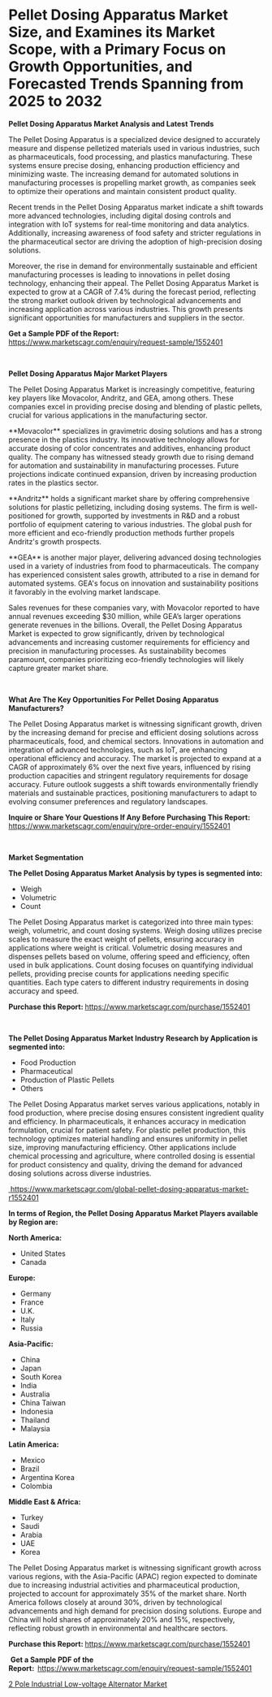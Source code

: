 <p><h1>Pellet Dosing Apparatus Market Size, and Examines its Market Scope, with a Primary Focus on Growth Opportunities, and Forecasted Trends Spanning from 2025 to 2032</h1></p><p><strong>Pellet Dosing Apparatus Market Analysis and Latest Trends</strong></p>
<p><p>The Pellet Dosing Apparatus is a specialized device designed to accurately measure and dispense pelletized materials used in various industries, such as pharmaceuticals, food processing, and plastics manufacturing. These systems ensure precise dosing, enhancing production efficiency and minimizing waste. The increasing demand for automated solutions in manufacturing processes is propelling market growth, as companies seek to optimize their operations and maintain consistent product quality.</p><p>Recent trends in the Pellet Dosing Apparatus market indicate a shift towards more advanced technologies, including digital dosing controls and integration with IoT systems for real-time monitoring and data analytics. Additionally, increasing awareness of food safety and stricter regulations in the pharmaceutical sector are driving the adoption of high-precision dosing solutions. </p><p>Moreover, the rise in demand for environmentally sustainable and efficient manufacturing processes is leading to innovations in pellet dosing technology, enhancing their appeal. The Pellet Dosing Apparatus Market is expected to grow at a CAGR of 7.4% during the forecast period, reflecting the strong market outlook driven by technological advancements and increasing application across various industries. This growth presents significant opportunities for manufacturers and suppliers in the sector.</p></p>
<p><strong>Get a Sample PDF of the Report:&nbsp;</strong> <a href="https://www.marketscagr.com/enquiry/request-sample/1552401?utm_campaign=3550&utm_medium=2&utm_source=Github&utm_content=ia&utm_term=11042025&utm_id=pellet-dosing-apparatus">https://www.marketscagr.com/enquiry/request-sample/1552401</a></p>
<p>&nbsp;</p>
<p><strong>Pellet Dosing Apparatus Major Market Players</strong></p>
<p><p>The Pellet Dosing Apparatus Market is increasingly competitive, featuring key players like Movacolor, Andritz, and GEA, among others. These companies excel in providing precise dosing and blending of plastic pellets, crucial for various applications in the manufacturing sector.</p><p>**Movacolor** specializes in gravimetric dosing solutions and has a strong presence in the plastics industry. Its innovative technology allows for accurate dosing of color concentrates and additives, enhancing product quality. The company has witnessed steady growth due to rising demand for automation and sustainability in manufacturing processes. Future projections indicate continued expansion, driven by increasing production rates in the plastics sector.</p><p>**Andritz** holds a significant market share by offering comprehensive solutions for plastic pelletizing, including dosing systems. The firm is well-positioned for growth, supported by investments in R&D and a robust portfolio of equipment catering to various industries. The global push for more efficient and eco-friendly production methods further propels Andritz's growth prospects.</p><p>**GEA** is another major player, delivering advanced dosing technologies used in a variety of industries from food to pharmaceuticals. The company has experienced consistent sales growth, attributed to a rise in demand for automated systems. GEA's focus on innovation and sustainability positions it favorably in the evolving market landscape.</p><p>Sales revenues for these companies vary, with Movacolor reported to have annual revenues exceeding $30 million, while GEA’s larger operations generate revenues in the billions. Overall, the Pellet Dosing Apparatus Market is expected to grow significantly, driven by technological advancements and increasing customer requirements for efficiency and precision in manufacturing processes. As sustainability becomes paramount, companies prioritizing eco-friendly technologies will likely capture greater market share.</p></p>
<p>&nbsp;</p>
<p><strong>What Are The Key Opportunities For Pellet Dosing Apparatus Manufacturers?</strong></p>
<p><p>The Pellet Dosing Apparatus market is witnessing significant growth, driven by the increasing demand for precise and efficient dosing solutions across pharmaceuticals, food, and chemical sectors. Innovations in automation and integration of advanced technologies, such as IoT, are enhancing operational efficiency and accuracy. The market is projected to expand at a CAGR of approximately 6% over the next five years, influenced by rising production capacities and stringent regulatory requirements for dosage accuracy. Future outlook suggests a shift towards environmentally friendly materials and sustainable practices, positioning manufacturers to adapt to evolving consumer preferences and regulatory landscapes.</p></p>
<p><strong>Inquire or Share Your Questions If Any Before Purchasing This Report:</strong> <a href="https://www.marketscagr.com/enquiry/pre-order-enquiry/1552401?utm_campaign=3550&utm_medium=2&utm_source=Github&utm_content=ia&utm_term=11042025&utm_id=pellet-dosing-apparatus">https://www.marketscagr.com/enquiry/pre-order-enquiry/1552401</a></p>
<p>&nbsp;</p>
<p><strong>Market Segmentation</strong></p>
<p><strong>The Pellet Dosing Apparatus Market Analysis by types is segmented into:</strong></p>
<p><ul><li>Weigh</li><li>Volumetric</li><li>Count</li></ul></p>
<p><p>The Pellet Dosing Apparatus market is categorized into three main types: weigh, volumetric, and count dosing systems. Weigh dosing utilizes precise scales to measure the exact weight of pellets, ensuring accuracy in applications where weight is critical. Volumetric dosing measures and dispenses pellets based on volume, offering speed and efficiency, often used in bulk applications. Count dosing focuses on quantifying individual pellets, providing precise counts for applications needing specific quantities. Each type caters to different industry requirements in dosing accuracy and speed.</p></p>
<p><strong>Purchase this Report:&nbsp;</strong><a href="https://www.marketscagr.com/purchase/1552401?utm_campaign=3550&utm_medium=2&utm_source=Github&utm_content=ia&utm_term=11042025&utm_id=pellet-dosing-apparatus">https://www.marketscagr.com/purchase/1552401</a></p>
<p>&nbsp;</p>
<p><strong>The Pellet Dosing Apparatus Market Industry Research by Application is segmented into:</strong></p>
<p><ul><li>Food Production</li><li>Pharmaceutical</li><li>Production of Plastic Pellets</li><li>Others</li></ul></p>
<p><p>The Pellet Dosing Apparatus market serves various applications, notably in food production, where precise dosing ensures consistent ingredient quality and efficiency. In pharmaceuticals, it enhances accuracy in medication formulation, crucial for patient safety. For plastic pellet production, this technology optimizes material handling and ensures uniformity in pellet size, improving manufacturing efficiency. Other applications include chemical processing and agriculture, where controlled dosing is essential for product consistency and quality, driving the demand for advanced dosing solutions across diverse industries.</p></p>
<p><a href="https://www.marketscagr.com/global-pellet-dosing-apparatus-market-r1552401?utm_campaign=3550&utm_medium=2&utm_source=Github&utm_content=ia&utm_term=11042025&utm_id=pellet-dosing-apparatus">&nbsp;https://www.marketscagr.com/global-pellet-dosing-apparatus-market-r1552401</a></p>
<p><strong>In terms of Region, the Pellet Dosing Apparatus Market Players available by Region are:</strong></p>
<p>
    <p> <strong> North America: </strong>
        <ul>
            <li>United States</li>
            <li>Canada</li>
        </ul>
        </p> 
    <p> <strong> Europe: </strong>
        <ul>
            <li>Germany</li>
            <li>France</li>
            <li>U.K.</li>
            <li>Italy</li>
            <li>Russia</li>
        </ul>
        </p> 
    <p> <strong> Asia-Pacific: </strong>
        <ul>
            <li>China</li>
            <li>Japan</li>
            <li>South Korea</li>
            <li>India</li>
            <li>Australia</li>
            <li>China Taiwan</li>
            <li>Indonesia</li>
            <li>Thailand</li>
            <li>Malaysia</li>
        </ul>
        </p> 
    <p> <strong> Latin America: </strong>
        <ul>
            <li>Mexico</li>
            <li>Brazil</li>
            <li>Argentina Korea</li>
            <li>Colombia</li>
        </ul>
        </p> 
    <p> <strong> Middle East & Africa: </strong>
        <ul>
            <li>Turkey</li>
            <li>Saudi</li>
            <li>Arabia</li>
            <li>UAE</li>
            <li>Korea</li>
        </ul>
    </p>
    </p>
<p><p>The Pellet Dosing Apparatus market is witnessing significant growth across various regions, with the Asia-Pacific (APAC) region expected to dominate due to increasing industrial activities and pharmaceutical production, projected to account for approximately 35% of the market share. North America follows closely at around 30%, driven by technological advancements and high demand for precision dosing solutions. Europe and China will hold shares of approximately 20% and 15%, respectively, reflecting robust growth in environmental and healthcare sectors.</p></p>
<p><strong>Purchase this Report: </strong><a href="https://www.marketscagr.com/purchase/1552401?utm_campaign=3550&utm_medium=2&utm_source=Github&utm_content=ia&utm_term=11042025&utm_id=pellet-dosing-apparatus">https://www.marketscagr.com/purchase/1552401</a></p>
<p>&nbsp;<strong>Get a Sample PDF of the Report:&nbsp;&nbsp;</strong><a href="https://www.marketscagr.com/enquiry/request-sample/1552401?utm_campaign=3550&utm_medium=2&utm_source=Github&utm_content=ia&utm_term=11042025&utm_id=pellet-dosing-apparatus">https://www.marketscagr.com/enquiry/request-sample/1552401</a></p>
<p><strong></strong></p>
<p><p><a href="https://github.com/ivvrgibi/Market-Research-Report-List-1/blob/main/2-pole-industrial-low-voltage-alternator-market.md?utm_campaign=3550&utm_medium=2&utm_source=Github&utm_content=ia&utm_term=11042025&utm_id=pellet-dosing-apparatus">2 Pole Industrial Low-voltage Alternator Market</a></p></p>